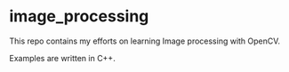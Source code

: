 # image_processing
This repo contains my efforts on learning Image processing with OpenCV.

Examples are written in C++.
